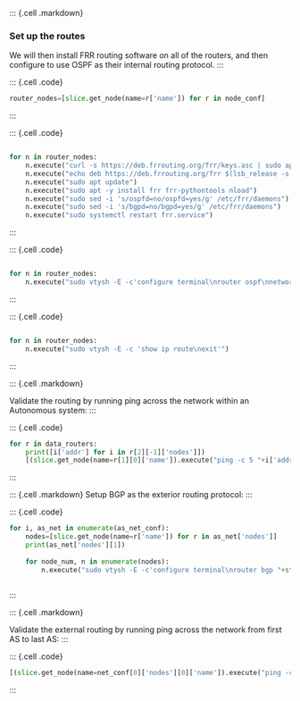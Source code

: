 ::: {.cell .markdown}
### Set up the routes

We will then install FRR routing software on all of the routers, and then configure to use OSPF as their internal routing protocol.
:::


::: {.cell .code}
```python
router_nodes=[slice.get_node(name=r['name']) for r in node_conf]

```
:::

::: {.cell .code}
```python

for n in router_nodes:
    n.execute("curl -s https://deb.frrouting.org/frr/keys.asc | sudo apt-key add -")
    n.execute("echo deb https://deb.frrouting.org/frr $(lsb_release -s -c) frr-stable | sudo tee -a /etc/apt/sources.list.d/frr.list")
    n.execute("sudo apt update")
    n.execute("sudo apt -y install frr frr-pythontools nload")
    n.execute("sudo sed -i 's/ospfd=no/ospfd=yes/g' /etc/frr/daemons")
    n.execute("sudo sed -i 's/bgpd=no/bgpd=yes/g' /etc/frr/daemons")
    n.execute("sudo systemctl restart frr.service")    
```
:::


::: {.cell .code}
```python

for n in router_nodes:
    n.execute("sudo vtysh -E -c'configure terminal\nrouter ospf\nnetwork 10."+n.get_name()[2]+".0.0/16 area 0.0.0.0\n exit\n exit\n exit'  ")    
```
:::



::: {.cell .code}
```python

for n in router_nodes:
    n.execute("sudo vtysh -E -c 'show ip route\nexit'")   
```
:::

::: {.cell .markdown}

Validate the routing by running ping across the network within an Autonomous system:
:::



::: {.cell .code}
```python
for r in data_routers:
    print([i['addr'] for i in r[2][-1]['nodes']])
    [(slice.get_node(name=r[1][0]['name']).execute("ping -c 5 "+i['addr'] +" | grep rtt")) for i in r[2][-1]['nodes']]  
```
:::

::: {.cell .markdown}
Setup BGP as the exterior routing protocol:
:::

::: {.cell .code}
```python
for i, as_net in enumerate(as_net_conf):
    nodes=[slice.get_node(name=r['name']) for r in as_net['nodes']]
    print(as_net['nodes'][1])
   
    for node_num, n in enumerate(nodes):
        n.execute("sudo vtysh -E -c'configure terminal\nrouter bgp "+str(i+node_num+1)+ "00\nno bgp ebgp-requires-policy\nno bgp network import-check\nneighbor "+ as_net['nodes'][(node_num+1)%2]['addr']+ " remote-as " + str((1+node_num)%2+i+1) +"00\nredistribute ospf\nexit\nrouter ospf\nredistribute bgp\nredistribute connected\nexit\n exit'  ")  
        
```
:::


::: {.cell .markdown}

Validate the external routing by running ping across the network from first AS to last AS:
:::

::: {.cell .code}
```python
[(slice.get_node(name=net_conf[0]['nodes'][0]['name']).execute("ping -c 5 "+i['addr'])) for i in net_conf[-1]['nodes']]
```
:::

